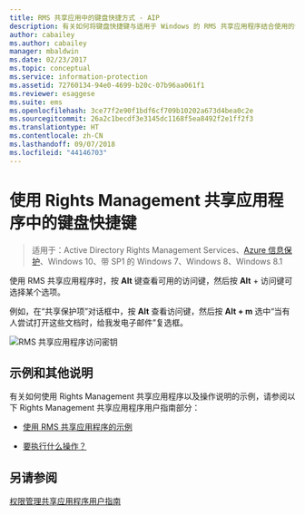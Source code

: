 ```yaml
---
title: RMS 共享应用中的键盘快捷方式 - AIP
description: 有关如何将键盘快捷键与适用于 Windows 的 RMS 共享应用程序结合使用的说明。
author: cabailey
ms.author: cabailey
manager: mbaldwin
ms.date: 02/23/2017
ms.topic: conceptual
ms.service: information-protection
ms.assetid: 72760134-94e0-4699-b20c-07b96aa061f1
ms.reviewer: esaggese
ms.suite: ems
ms.openlocfilehash: 3ce77f2e90f1bdf6cf709b10202a673d4bea0c2e
ms.sourcegitcommit: 26a2c1becdf3e3145dc1168f5ea8492f2e1ff2f3
ms.translationtype: HT
ms.contentlocale: zh-CN
ms.lasthandoff: 09/07/2018
ms.locfileid: "44146703"
---
```

# <a name="use-keyboard-shortcuts-in-the-rights-management-sharing-application"></a>使用 Rights Management 共享应用程序中的键盘快捷键

>适用于：Active Directory Rights Management Services、[Azure 信息保护](https://azure.microsoft.com/pricing/details/information-protection)、Windows 10、带 SP1 的 Windows 7、Windows 8、Windows 8.1

使用 RMS 共享应用程序时，按 **Alt** 键查看可用的访问键，然后按 **Alt** + 访问键可选择某个选项。

例如，在“共享保护项”对话框中，按 **Alt** 查看访问键，然后按 **Alt + m** 选中“当有人尝试打开这些文档时，给我发电子邮件”复选框。

![RMS 共享应用程序访问密钥](../media/ADRMS_MSRMSApp_AccessKeys.png)

## <a name="examples-and-other-instructions"></a>示例和其他说明
有关如何使用 Rights Management 共享应用程序以及操作说明的示例，请参阅以下 Rights Management 共享应用程序用户指南部分：

-   [使用 RMS 共享应用程序的示例](sharing-app-user-guide.md#examples-for-using-the-rms-sharing-application)

-   [要执行什么操作？](sharing-app-user-guide.md#what-do-you-want-to-do)

## <a name="see-also"></a>另请参阅
[权限管理共享应用程序用户指南](sharing-app-user-guide.md)
